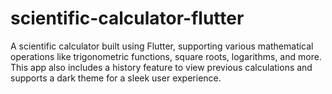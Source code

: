 # scientific-calculator-flutter
A scientific calculator built using Flutter, supporting various mathematical operations like trigonometric functions, square roots, logarithms, and more. This app also includes a history feature to view previous calculations and supports a dark theme for a sleek user experience.
